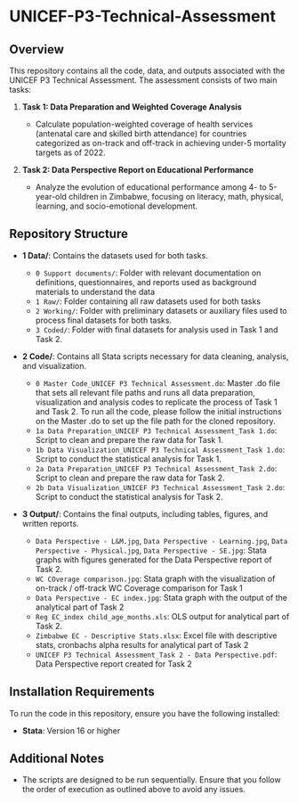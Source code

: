 # UNICEF-P3-Technical-Assessment

## Overview

This repository contains all the code, data, and outputs associated with the UNICEF P3 Technical Assessment. The assessment consists of two main tasks:

1. **Task 1: Data Preparation and Weighted Coverage Analysis**
   - Calculate population-weighted coverage of health services (antenatal care and skilled birth attendance) for countries categorized as on-track and off-track in achieving under-5 mortality targets as of 2022.

2. **Task 2: Data Perspective Report on Educational Performance**
   - Analyze the evolution of educational performance among 4- to 5-year-old children in Zimbabwe, focusing on literacy, math, physical, learning, and socio-emotional development.

## Repository Structure

- **1 Data/**: Contains the datasets used for both tasks.
  - `0 Support documents/`: Folder with relevant documentation on definitions, questionnaires, and reports used as background materials to understand the data
  - `1 Raw/`: Folder containing all raw datasets used for both tasks 
  - `2 Working/`: Folder with preliminary datasets or auxiliary files used to process final datasets for both tasks.
  - `3 Coded/`: Folder with final datasets for analysis used in Task 1 and Task 2.

- **2 Code/**: Contains all Stata scripts necessary for data cleaning, analysis, and visualization.
  - `0 Master Code_UNICEF P3 Technical Assessment.do`: Master .do file that sets all relevant file paths and runs all data preparation, visualization and analysis codes to replicate the process of Task 1 and Task 2. To run all the code, please follow the initial instructions on the Master .do to set up the file path for the cloned repository.
  - `1a Data Preparation_UNICEF P3 Technical Assessment_Task 1.do`: Script to clean and prepare the raw data for Task 1.
  - `1b Data Visualization_UNICEF P3 Technical Assessment_Task 1.do`: Script to conduct the statistical analysis for Task 1.
  - `2a Data Preparation_UNICEF P3 Technical Assessment_Task 2.do`: Script to clean and prepare the raw data for Task 2.
  - `2b Data Visualization_UNICEF P3 Technical Assessment_Task 2.do`: Script to conduct the statistical analysis for Task 2.

- **3 Output/**: Contains the final outputs, including tables, figures, and written reports.
  - `Data Perspective - L&M.jpg`, `Data Perspective - Learning.jpg`, `Data Perspective - Physical.jpg`, `Data Perspective - SE.jpg`: Stata graphs with figures generated for the Data Perspective report of Task 2.
  - `WC COverage comparison.jpg`: Stata graph with the visualization of on-track / off-track WC Coverage comparison for Task 1
  - ``Data Perspective - EC index.jpg``: Stata graph with the output of the analytical part of Task 2
  - `Reg EC_index child_age_months.xls`: OLS output for analytical part of Task 2.
  - `Zimbabwe EC - Descriptive Stats.xlsx`: Excel file with descriptive stats, cronbachs alpha results for analytical part of Task 2
  - `UNICEF P3 Technical Assessment_Task 2 - Data Perspective.pdf`: Data Perspective report created for Task 2


## Installation Requirements

To run the code in this repository, ensure you have the following installed:

- **Stata**: Version 16 or higher


## Additional Notes
- The scripts are designed to be run sequentially. Ensure that you follow the order of execution as outlined above to avoid any issues.









